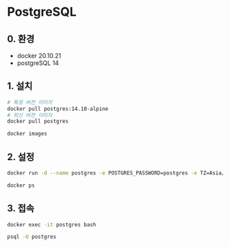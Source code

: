# PostgreSQL 

## 0. 환경

- docker 20.10.21
- postgreSQL 14

## 1. 설치

```bash
# 특정 버전 이미지
docker pull postgres:14.10-alpine
# 최신 버전 이미지
docker pull postgres

docker images
```

## 2. 설정

```bash
docker run -d --name postgres -e POSTGRES_PASSWORD=postgres -e TZ=Asia/Seoul -p 5432:5432 -v ~/dev/docker/data/postgres:/var/lib/postgresql/data postgres:14.10-alpine

docker ps
```

## 3. 접속

```bash
docker exec -it postgres bash

psql -U postgres
```
